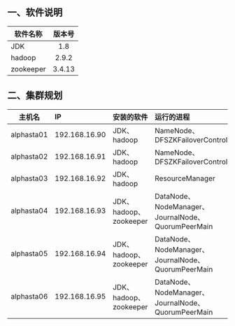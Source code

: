 ## 一、软件说明

软件名称 | 版本号
-|:-:
JDK | 1.8 
hadoop | 2.9.2
zookeeper | 3.4.13

## 二、集群规划

主机名|IP |安装的软件|运行的进程
-|:-|:-|:-
alphasta01|192.168.16.90|JDK、hadoop|NameNode、DFSZKFailoverController
alphasta02|192.168.16.91|JDK、hadoop|NameNode、DFSZKFailoverController
alphasta03|192.168.16.92|JDK、hadoop|ResourceManager
alphasta04|192.168.16.93|JDK、hadoop、zookeeper|DataNode、NodeManager、JournalNode、QuorumPeerMain
alphasta05|192.168.16.94|JDK、hadoop、zookeeper|DataNode、NodeManager、JournalNode、QuorumPeerMain
alphasta06|192.168.16.95 | JDK、hadoop、zookeeper| DataNode、NodeManager、JournalNode、QuorumPeerMain
